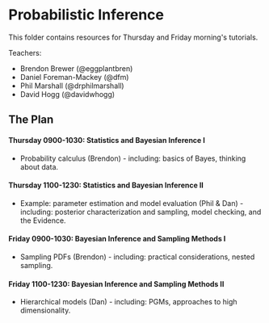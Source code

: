 # Probabilistic Inference

This folder contains resources for Thursday and Friday morning's tutorials. 

Teachers:

* Brendon Brewer (@eggplantbren)
* Daniel Foreman-Mackey (@dfm)
* Phil Marshall (@drphilmarshall)
* David Hogg (@davidwhogg)


## The Plan

#### Thursday 0900-1030: Statistics and Bayesian Inference I

* Probability calculus (Brendon) - including: basics of Bayes, thinking about data.

#### Thursday 1100-1230: Statistics and Bayesian Inference II

* Example: parameter estimation and model evaluation (Phil & Dan) - including: posterior characterization and sampling, model checking, and the Evidence.

#### Friday 0900-1030: Bayesian Inference and Sampling Methods I

* Sampling PDFs (Brendon) - including: practical considerations, nested sampling.

#### Friday 1100-1230: Bayesian Inference and Sampling Methods II

* Hierarchical models (Dan) - including: PGMs, approaches to high dimensionality.


